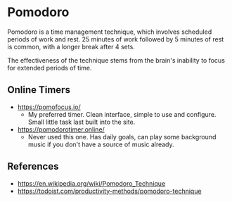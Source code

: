 ---
---
# Pomodoro

Pomodoro is a time management technique, which involves scheduled periods of
work and rest. 25 minutes of work followed by 5 minutes of rest is common, with
a longer break after 4 sets.

The effectiveness of the technique stems from the brain's inability to focus for
extended periods of time.

## Online Timers

- https://pomofocus.io/
  - My preferred timer. Clean interface, simple to use and configure. Small
    little task last built into the site.
- https://pomodorotimer.online/
  - Never used this one. Has daily goals, can play some background music if you
    don't have a source of music already.

## References

- https://en.wikipedia.org/wiki/Pomodoro_Technique
- https://todoist.com/productivity-methods/pomodoro-technique
